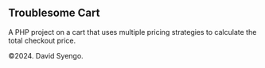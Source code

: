 ## Troublesome Cart
A PHP project on a cart that uses multiple pricing strategies to calculate the total checkout price.

&copy;2024. David Syengo.
